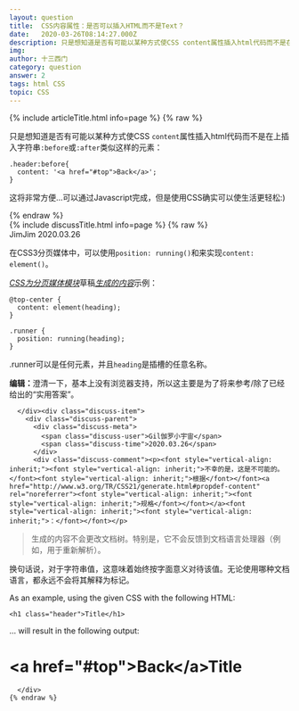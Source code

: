 ```yaml
---
layout: question
title:  CSS内容属性：是否可以插入HTML而不是Text？
date:   2020-03-26T08:14:27.000Z
description: 只是想知道是否有可能以某种方式使CSS content属性插入html代码而不是在上插入字符串 before或 after类似这样的元素：.heade...
img: 
author: 十三西门
category: question
answer: 2
tags: html CSS
topic: CSS
---
```

<div class="article-root">
  <div class="article">
    {% include articleTitle.html info=page %}
    {% raw %}
    <div class="article-content"><p><font style="vertical-align: inherit;"><font style="vertical-align: inherit;">只是想知道是否有可能以某种方式使CSS </font></font><code>content</code><font style="vertical-align: inherit;"><font style="vertical-align: inherit;">属性插入html代码而不是在上插入字符串</font></font><code>:before</code><font style="vertical-align: inherit;"><font style="vertical-align: inherit;">或</font></font><code>:after</code><font style="vertical-align: inherit;"><font style="vertical-align: inherit;">类似这样的元素：</font></font></p>

<pre><code>.header:before{<font></font>
  content: '&lt;a href="#top"&gt;Back&lt;/a&gt;';<font></font>
}<font></font>
</code></pre>

<p><font style="vertical-align: inherit;"><font style="vertical-align: inherit;">这将非常方便...可以通过Javascript完成，但是使用CSS确实可以使生活更轻松:)</font></font></p></div>
    {% endraw %}
  </div>

  <div class="discuss-wrapper">
    {% include discussTitle.html info=page %}
    {% raw %}
    <div class="discuss-item">
        <div class="discuss-parent">
          <div class="discuss-meta">
            <span class="discuss-user">JimJim</span>
            <span class="discuss-time">2020.03.26</span>
          </div>
          <div class="discuss-comment"><p><font style="vertical-align: inherit;"><font style="vertical-align: inherit;">在CSS3分页媒体中，可以使用</font></font><code>position: running()</code><font style="vertical-align: inherit;"><font style="vertical-align: inherit;">和来实现</font></font><code>content: element()</code><font style="vertical-align: inherit;"><font style="vertical-align: inherit;">。</font></font></p>

<p><font style="vertical-align: inherit;"></font><a href="https://www.w3.org/TR/css-gcpm-3/#running-syntax" rel="noreferrer"><em><font style="vertical-align: inherit;"><font style="vertical-align: inherit;">CSS为分页媒体模块</font></font></em></a><font style="vertical-align: inherit;"><font style="vertical-align: inherit;">草稿</font><a href="https://www.w3.org/TR/css-gcpm-3/#running-syntax" rel="noreferrer"><em><font style="vertical-align: inherit;">生成的内容</font></em></a><font style="vertical-align: inherit;">示例</font><font style="vertical-align: inherit;">：</font></font></p>

<pre><code>@top-center {<font></font>
  content: element(heading); <font></font>
}<font></font>
<font></font>
.runner { <font></font>
  position: running(heading);<font></font>
}<font></font>
</code></pre>

<p><font style="vertical-align: inherit;"><font style="vertical-align: inherit;">.runner可以是任何元素，并且</font></font><code>heading</code><font style="vertical-align: inherit;"><font style="vertical-align: inherit;">是插槽的任意名称。</font></font></p>

<p><strong><font style="vertical-align: inherit;"><font style="vertical-align: inherit;">编辑：</font></font></strong><font style="vertical-align: inherit;"><font style="vertical-align: inherit;">澄清一下，基本上没有浏览器支持，所以这主要是为了将来参考/除了已经给出的“实用答案”。</font></font></p></div>
        </div>
        
      </div><div class="discuss-item">
        <div class="discuss-parent">
          <div class="discuss-meta">
            <span class="discuss-user">Gil伽罗小宇宙</span>
            <span class="discuss-time">2020.03.26</span>
          </div>
          <div class="discuss-comment"><p><font style="vertical-align: inherit;"><font style="vertical-align: inherit;">不幸的是，这是不可能的。</font><font style="vertical-align: inherit;">根据</font></font><a href="http://www.w3.org/TR/CSS21/generate.html#propdef-content" rel="noreferrer"><font style="vertical-align: inherit;"><font style="vertical-align: inherit;">规格</font></font></a><font style="vertical-align: inherit;"><font style="vertical-align: inherit;">：</font></font></p>

<blockquote>
  <p><font style="vertical-align: inherit;"><font style="vertical-align: inherit;">生成的内容不会更改文档树。</font><font style="vertical-align: inherit;">特别是，它不会反馈到文档语言处理器（例如，用于重新解析）。</font></font></p>
</blockquote>

<p><font style="vertical-align: inherit;"><font style="vertical-align: inherit;">换句话说，对于字符串值，这意味着始终按字面意义对待该值。</font><font style="vertical-align: inherit;">无论使用哪种文档语言，都永远不会将其解释为标记。</font></font></p>

<p>As an example, using the given CSS with the following HTML:</p>

<pre><code>&lt;h1 class="header"&gt;Title&lt;/h1&gt;
</code></pre>

<p>... will result in the following output:</p>

<h1>&lt;a href="#top"&gt;Back&lt;/a&gt;Title</h1></div>
        </div>
        
      </div>
    {% endraw %}
  </div>
<div>
